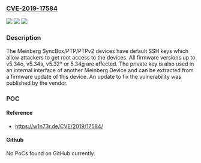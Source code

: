 ### [CVE-2019-17584](https://cve.mitre.org/cgi-bin/cvename.cgi?name=CVE-2019-17584)
![](https://img.shields.io/static/v1?label=Product&message=n%2Fa&color=blue)
![](https://img.shields.io/static/v1?label=Version&message=n%2Fa&color=blue)
![](https://img.shields.io/static/v1?label=Vulnerability&message=n%2Fa&color=brighgreen)

### Description

The Meinberg SyncBox/PTP/PTPv2 devices have default SSH keys which allow attackers to get root access to the devices. All firmware versions up to v5.34o, v5.34s, v5.32* or 5.34g are affected. The private key is also used in an internal interface of another Meinberg Device and can be extracted from a firmware update of this device. An update to fix the vulnerability was published by the vendor.

### POC

#### Reference
- https://w1n73r.de/CVE/2019/17584/

#### Github
No PoCs found on GitHub currently.

